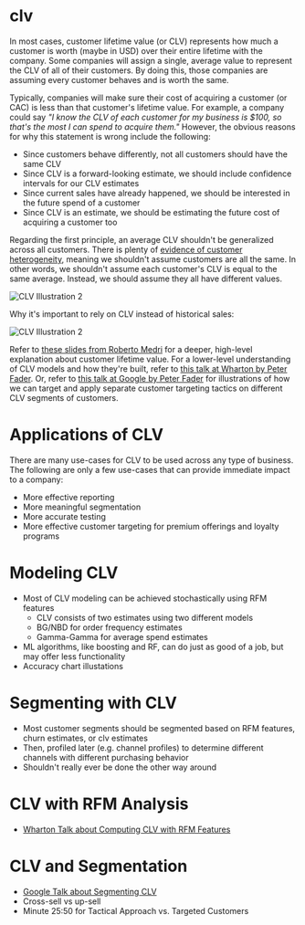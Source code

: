 # clv

In most cases, customer lifetime value (or CLV) represents how much a customer is worth (maybe in USD) over their entire lifetime with the company. Some companies will assign a single, average value to represent the CLV of all of their customers. By doing this, those companies are assuming every customer behaves and is worth the same.

Typically, companies will make sure their cost of acquiring a customer (or CAC) is less than that customer's lifetime value. For example, a company could say *"I know the CLV of each customer for my business is $100, so that's the most I can spend to acquire them."* However, the obvious reasons for why this statement is wrong include the following:
- Since customers behave differently, not all customers should have the same CLV
- Since CLV is a forward-looking estimate, we should include confidence intervals for our CLV estimates
- Since current sales have already happened, we should be interested in the future spend of a customer
- Since CLV is an estimate, we should be estimating the future cost of acquiring a customer too

Regarding the first principle, an average CLV shouldn't be generalized across all customers. There is plenty of [evidence of customer heterogeneity](http://brucehardie.com/papers/022/fader_hardie_mksc_10.pdf), meaning we shouldn't assume customers are all the same. In other words, we shouldn't assume each customer's CLV is equal to the same average. Instead, we should assume they all have different values.

![CLV Illustration 2](https://raw.githubusercontent.com/dkharazi/customer-centricity/main/clv2.svg)

Why it's important to rely on CLV instead of historical sales:

![CLV Illustration 2](https://raw.githubusercontent.com/dkharazi/customer-centricity/main/clv2.svg)

Refer to [these slides from Roberto Medri](http://cdn.oreillystatic.com/en/assets/1/event/85/Case%20Study_%20What_s%20a%20Customer%20Worth_%20Presentation.pdf) for a deeper, high-level explanation about customer lifetime value. For a lower-level understanding of CLV models and how they're built, refer to [this talk at Wharton by Peter Fader](https://www.youtube.com/watch?v=guj2gVEEx4s&ab_channel=FirstMarkCapital). Or, refer to [this talk at Google by Peter Fader](https://www.youtube.com/watch?v=0iLQCNYdNb4&ab_channel=TalksatGoogle) for illustrations of how we can target and apply separate customer targeting tactics on different CLV segments of customers.

# Applications of CLV

There are many use-cases for CLV to be used across any type of business. The following are only a few use-cases that can provide immediate impact to a company:
- More effective reporting
- More meaningful segmentation
- More accurate testing
- More effective customer targeting for premium offerings and loyalty programs

# Modeling CLV

- Most of CLV modeling can be achieved stochastically using RFM features
  - CLV consists of two estimates using two different models
  - BG/NBD for order frequency estimates
  - Gamma-Gamma for average spend estimates
- ML algorithms, like boosting and RF, can do just as good of a job, but may offer less functionality
- Accuracy chart illustations

# Segmenting with CLV
- Most customer segments should be segmented based on RFM features, churn estimates, or clv estimates
- Then, profiled later (e.g. channel profiles) to determine different channels with different purchasing behavior
- Shouldn't really ever be done the other way around

# CLV with RFM Analysis
- [Wharton Talk about Computing CLV with RFM Features](https://www.youtube.com/watch?v=guj2gVEEx4s&ab_channel=FirstMarkCapital)

# CLV and Segmentation
- [Google Talk about Segmenting CLV](https://www.youtube.com/watch?v=0iLQCNYdNb4&ab_channel=TalksatGoogle)
- Cross-sell vs up-sell
- Minute 25:50 for Tactical Approach vs. Targeted Customers

